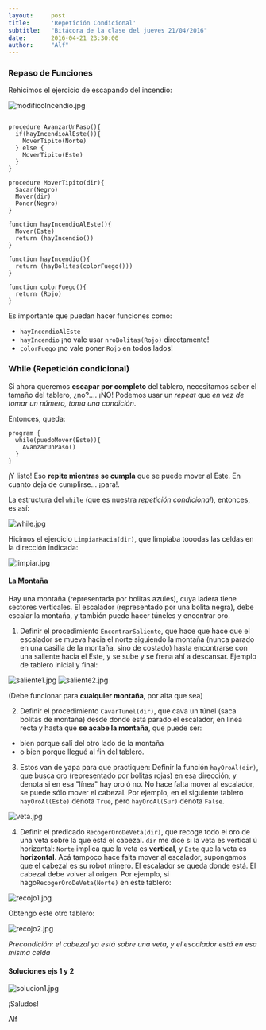 ```yaml
---
layout:     post
title:      'Repetición Condicional'
subtitle:   "Bitácora de la clase del jueves 21/04/2016"
date:       2016-04-21 23:30:00
author:     "Alf"
---
```


### Repaso de Funciones

Rehicimos el ejercicio de escapando del incendio:

![modificoIncendio.jpg](/img/2016-04-21/modificoIncendio.jpg)

```gbs

procedure AvanzarUnPaso(){
  if(hayIncendioAlEste()){
    MoverTipito(Norte)
  } else {
    MoverTipito(Este)
  }
}

procedure MoverTipito(dir){
  Sacar(Negro)
  Mover(dir)
  Poner(Negro)
}

function hayIncendioAlEste(){
  Mover(Este)
  return (hayIncendio())
}

function hayIncendio(){
  return (hayBolitas(colorFuego()))
}

function colorFuego(){
  return (Rojo)
}

```
Es importante que puedan hacer funciones como:
* `hayIncendioAlEste`
* `hayIncendio` ¡no vale usar `nroBolitas(Rojo)` directamente!
* `colorFuego` ¡no vale poner `Rojo` en todos lados!

### While (Repetición condicional)
Si ahora queremos **escapar por completo** del tablero, necesitamos saber el tamaño del tablero, ¿no?.... ¡NO! Podemos usar un _repeat_ que _en vez de tomar un número, toma una condición_.

Entonces, queda:

```
program {
  while(puedoMover(Este)){
    AvanzarUnPaso()
  }
}
```

¡Y listo! Eso **repite mientras se cumpla** que se puede mover al Este. En cuanto deja de cumplirse... ¡para!.

La estructura del `while` (que es nuestra _repetición condicional_), entonces, es así:

 ![while.jpg](/img/2016-04-21/while.jpg)

Hicimos el ejercicio `LimpiarHacia(dir)`, que limpiaba tooodas las celdas en la dirección indicada:

![limpiar.jpg](/img/2016-04-21/limpiar.jpg)

#### La Montaña
Hay una montaña (representada por bolitas azules), cuya ladera tiene sectores verticales.
El escalador (representado por una bolita negra), debe escalar la montaña, y también puede hacer túneles y encontrar oro.

1. Definir el procedimiento `EncontrarSaliente`, que hace que hace que el escalador se mueva hacia el norte siguiendo la montaña (nunca parado en una casilla de la montaña, sino de costado) hasta encontrarse con una saliente hacia el Este, y se sube y se frena ahí a descansar. Ejemplo de tablero inicial y final:

 ![saliente1.jpg](/img/2016-04-21/saliente1.png) ![saliente2.jpg](/img/2016-04-21/saliente2.png)

 (Debe funcionar para **cualquier montaña**, por alta que sea)

2. Definir el procedimiento `CavarTunel(dir)`, que cava un túnel (saca bolitas de montaña) desde donde está parado el escalador, en línea recta y hasta que **se acabe la montaña**, que puede ser:
* bien porque salí del otro lado de la montaña
* o bien porque llegué al fin del tablero.

3. Estos van de yapa para que practiquen: Definir la función `hayOroAl(dir)`, que busca oro (representado por bolitas rojas) en esa dirección, y denota si en esa "línea" hay oro ó no. No hace falta mover al escalador, se puede sólo mover el cabezal. Por ejemplo, en el siguiente tablero `hayOroAl(Este)` denota `True`, pero `hayOroAl(Sur)` denota `False`.

![veta.jpg](/img/2016-04-21/veta.png)

4. Definir el predicado `RecogerOroDeVeta(dir)`, que recoge todo el oro de una veta sobre la que está el cabezal. `dir` me dice si la veta es vertical ú horizontal: `Norte` implica que la veta es **vertical**, y `Este` que la veta es **horizontal**. Acá tampoco hace falta mover al escalador, supongamos que el cabezal es su robot minero. El escalador se queda donde está. El cabezal debe volver al origen.
Por ejemplo, si hago`RecogerOroDeVeta(Norte)` en este tablero:

![recojo1.jpg](/img/2016-04-21/recojo1.png)

Obtengo este otro tablero:

![recojo2.jpg](/img/2016-04-21/recojo2.png)

_Precondición: el cabezal ya está sobre una veta, y el escalador está en esa misma celda_

#### Soluciones ejs 1 y 2

![solucion1.jpg](/img/2016-04-21/solucion1.jpg)

¡Saludos!

Alf
